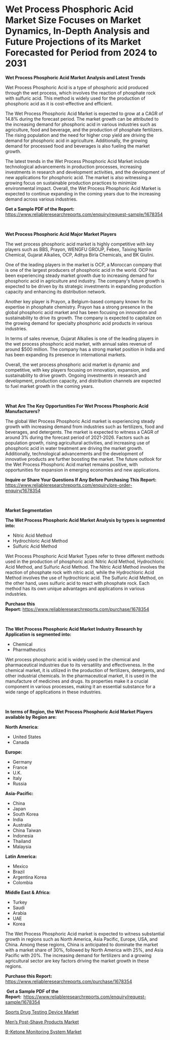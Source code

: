 <p><h1>Wet Process Phosphoric Acid Market Size Focuses on Market Dynamics, In-Depth Analysis and Future Projections of its Market Forecasted for Period from 2024 to 2031</h1></p><p><strong>Wet Process Phosphoric Acid Market Analysis and Latest Trends</strong></p>
<p><p>Wet Process Phosphoric Acid is a type of phosphoric acid produced through the wet process, which involves the reaction of phosphate rock with sulfuric acid. This method is widely used for the production of phosphoric acid as it is cost-effective and efficient.</p><p>The Wet Process Phosphoric Acid Market is expected to grow at a CAGR of 14.8% during the forecast period. The market growth can be attributed to the increasing demand for phosphoric acid in various industries such as agriculture, food and beverage, and the production of phosphate fertilizers. The rising population and the need for higher crop yield are driving the demand for phosphoric acid in agriculture. Additionally, the growing demand for processed food and beverages is also fueling the market growth.</p><p>The latest trends in the Wet Process Phosphoric Acid Market include technological advancements in production processes, increasing investments in research and development activities, and the development of new applications for phosphoric acid. The market is also witnessing a growing focus on sustainable production practices to minimize environmental impact. Overall, the Wet Process Phosphoric Acid Market is expected to continue expanding in the coming years due to the increasing demand across various industries.</p></p>
<p><strong>Get a Sample PDF of the Report:&nbsp;</strong> <a href="https://www.reliableresearchreports.com/enquiry/request-sample/1678354">https://www.reliableresearchreports.com/enquiry/request-sample/1678354</a></p>
<p>&nbsp;</p>
<p><strong>Wet Process Phosphoric Acid Major Market Players</strong></p>
<p><p>The wet process phosphoric acid market is highly competitive with key players such as BBS, Prayon, WENGFU GROUP, Febex, Taixing Nanlin Chemical, Gujarat Alkalies, OCP, Aditya Birla Chemicals, and BK Giulini. </p><p>One of the leading players in the market is OCP, a Moroccan company that is one of the largest producers of phosphoric acid in the world. OCP has been experiencing steady market growth due to increasing demand for phosphoric acid in agriculture and industry. The company's future growth is expected to be driven by its strategic investments in expanding production capacity and enhancing its distribution network.</p><p>Another key player is Prayon, a Belgium-based company known for its expertise in phosphate chemistry. Prayon has a strong presence in the global phosphoric acid market and has been focusing on innovation and sustainability to drive its growth. The company is expected to capitalize on the growing demand for specialty phosphoric acid products in various industries.</p><p>In terms of sales revenue, Gujarat Alkalies is one of the leading players in the wet process phosphoric acid market, with annual sales revenue of around $500 million. The company has a strong market position in India and has been expanding its presence in international markets.</p><p>Overall, the wet process phosphoric acid market is dynamic and competitive, with key players focusing on innovation, expansion, and sustainability to drive growth. Ongoing investments in research and development, production capacity, and distribution channels are expected to fuel market growth in the coming years.</p></p>
<p>&nbsp;</p>
<p><strong>What Are The Key Opportunities For Wet Process Phosphoric Acid Manufacturers?</strong></p>
<p><p>The global Wet Process Phosphoric Acid market is experiencing steady growth with increasing demand from industries such as fertilizers, food and beverages, and detergents. The market is expected to witness a CAGR of around 3% during the forecast period of 2021-2026. Factors such as population growth, rising agricultural activities, and increasing use of phosphoric acid in water treatment are driving the market growth. Additionally, technological advancements and the development of innovative products are further boosting the market. The future outlook for the Wet Process Phosphoric Acid market remains positive, with opportunities for expansion in emerging economies and new applications.</p></p>
<p><strong>Inquire or Share Your Questions If Any Before Purchasing This Report:</strong> <a href="https://www.reliableresearchreports.com/enquiry/pre-order-enquiry/1678354">https://www.reliableresearchreports.com/enquiry/pre-order-enquiry/1678354</a></p>
<p>&nbsp;</p>
<p><strong>Market Segmentation</strong></p>
<p><strong>The Wet Process Phosphoric Acid Market Analysis by types is segmented into:</strong></p>
<p><ul><li>Nitric Acid Method</li><li>Hydrochloric Acid Method</li><li>Sulfuric Acid Method</li></ul></p>
<p><p>Wet Process Phosphoric Acid Market Types refer to three different methods used in the production of phosphoric acid: Nitric Acid Method, Hydrochloric Acid Method, and Sulfuric Acid Method. The Nitric Acid Method involves the reaction of phosphate rock with nitric acid, while the Hydrochloric Acid Method involves the use of hydrochloric acid. The Sulfuric Acid Method, on the other hand, uses sulfuric acid to react with phosphate rock. Each method has its own unique advantages and applications in various industries.</p></p>
<p><strong>Purchase this Report:&nbsp;</strong><a href="https://www.reliableresearchreports.com/purchase/1678354">https://www.reliableresearchreports.com/purchase/1678354</a></p>
<p>&nbsp;</p>
<p><strong>The Wet Process Phosphoric Acid Market Industry Research by Application is segmented into:</strong></p>
<p><ul><li>Chemical</li><li>Pharmatheutics</li></ul></p>
<p><p>Wet process phosphoric acid is widely used in the chemical and pharmaceutical industries due to its versatility and effectiveness. In the chemical market, it is utilized in the production of fertilizers, detergents, and other industrial chemicals. In the pharmaceutical market, it is used in the manufacture of medicines and drugs. Its properties make it a crucial component in various processes, making it an essential substance for a wide range of applications in these industries.</p></p>
<p>&nbsp;</p>
<p><strong>In terms of Region, the Wet Process Phosphoric Acid Market Players available by Region are:</strong></p>
<p>
    <p> <strong> North America: </strong>
        <ul>
            <li>United States</li>
            <li>Canada</li>
        </ul>
        </p> 
    <p> <strong> Europe: </strong>
        <ul>
            <li>Germany</li>
            <li>France</li>
            <li>U.K.</li>
            <li>Italy</li>
            <li>Russia</li>
        </ul>
        </p> 
    <p> <strong> Asia-Pacific: </strong>
        <ul>
            <li>China</li>
            <li>Japan</li>
            <li>South Korea</li>
            <li>India</li>
            <li>Australia</li>
            <li>China Taiwan</li>
            <li>Indonesia</li>
            <li>Thailand</li>
            <li>Malaysia</li>
        </ul>
        </p> 
    <p> <strong> Latin America: </strong>
        <ul>
            <li>Mexico</li>
            <li>Brazil</li>
            <li>Argentina Korea</li>
            <li>Colombia</li>
        </ul>
        </p> 
    <p> <strong> Middle East & Africa: </strong>
        <ul>
            <li>Turkey</li>
            <li>Saudi</li>
            <li>Arabia</li>
            <li>UAE</li>
            <li>Korea</li>
        </ul>
    </p>
    </p>
<p><p>The Wet Process Phosphoric Acid market is expected to witness substantial growth in regions such as North America, Asia Pacific, Europe, USA, and China. Among these regions, China is anticipated to dominate the market with a market share of 30%, followed by North America with 25%, and Asia Pacific with 20%. The increasing demand for fertilizers and a growing agricultural sector are key factors driving the market growth in these regions.</p></p>
<p><strong>Purchase this Report: </strong><a href="https://www.reliableresearchreports.com/purchase/1678354">https://www.reliableresearchreports.com/purchase/1678354</a></p>
<p>&nbsp;<strong>Get a Sample PDF of the Report:&nbsp;&nbsp;</strong><a href="https://www.reliableresearchreports.com/enquiry/request-sample/1678354">https://www.reliableresearchreports.com/enquiry/request-sample/1678354</a></p>
<p><strong></strong></p>
<p><p><a href="https://view.publitas.com/reportprime-1/sports-drug-testing-device-market-size-and-examines-its-market-scope-with-a-primary-focus-on-growth-opportunities-and-forecasted-trends-spanning-from-2023-to-2030/">Sports Drug Testing Device Market</a></p><p><a href="https://view.publitas.com/reportprime-1/mens-post-shave-products-market-offer-valuable-insights-into-market-size-market-share-market-trends-and-projections-spanning-from-2023-to-2030/">Men’s Post-Shave Products Market</a></p><p><a href="https://view.publitas.com/reportprime-1/b-ketone-monitoring-system-market-furnish-information-about-market-size-market-share-market-dynamics-and-projections-spanning-from-2023-to-2030/">B-Ketone Monitoring System Market</a></p></p>